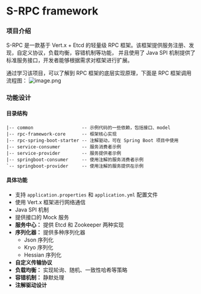 # S-RPC framework

### 项目介绍

S-RPC 是一款基于 Vert.x + Etcd 的轻量级 RPC 框架。该框架提供服务注册、发现，自定义协议，负载均衡，容错机制等功能，
并且使用了 Java SPI 机制提供了标准服务接口，开发者能够根据需求对框架进行扩展。


通过学习该项目，可以了解到 RPC 框架的底层实现原理，下面是 RPC 框架调用流程图：
![image.png](https://git.acwing.com/Mendicus/image/-/raw/main/Java/20240316170702.png)

### 功能设计

#### 目录结构
```text
|-- common                  -- 示例代码的一些依赖，包括接口、model
|-- rpc-framework-core      -- 框架核心实现
|-- rpc-spring-boot-starter -- 注解驱动，可在 Spring Boot 项目中使用 
|-- service-consumer        -- 服务消费者示例
|-- service-provider        -- 服务提供者示例
|-- springboot-consumer     -- 使用注解的服务消费者示例
`-- springboot-provider     -- 使用注解的服务提供在示例
```

#### 具体功能

- 支持 `application.properties` 和 `application.yml` 配置文件
- 使用 Vert.x 框架进行网络通信
- Java SPI 机制
- 提供接口的 Mock 服务 
- **服务中心：** 提供 Etcd 和 Zookeeper 两种实现
- **序列化器：** 提供多种序列化器
  - Json 序列化
  - Kryo 序列化
  - Hessian 序列化
- **自定义传输协议**
- **负载均衡：** 实现轮询、随机、一致性哈希等策略
- **容错机制：** 静默处理
- **注解驱动设计**
